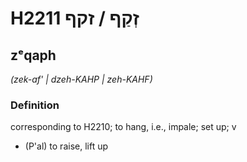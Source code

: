 # H2211 זְקַף / זקף

## zᵉqaph

_(zek-af' | dzeh-KAHP | zeh-KAHF)_

### Definition

corresponding to H2210; to hang, i.e., impale; set up; v

- (P'al) to raise, lift up
